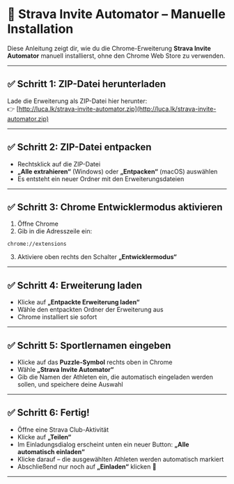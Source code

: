 # 🔧 Strava Invite Automator – Manuelle Installation

Diese Anleitung zeigt dir, wie du die Chrome-Erweiterung **Strava Invite Automator** manuell installierst, ohne den Chrome Web Store zu verwenden.

---

## ✅ Schritt 1: ZIP-Datei herunterladen

Lade die Erweiterung als ZIP-Datei hier herunter:  
👉 [http://luca.lk/strava-invite-automator.zip](http://luca.lk/strava-invite-automator.zip)

---

## ✅ Schritt 2: ZIP-Datei entpacken

- Rechtsklick auf die ZIP-Datei  
- **„Alle extrahieren“** (Windows) oder **„Entpacken“** (macOS) auswählen  
- Es entsteht ein neuer Ordner mit den Erweiterungsdateien

---

## ✅ Schritt 3: Chrome Entwicklermodus aktivieren

1. Öffne Chrome  
2. Gib in die Adresszeile ein:

`chrome://extensions`

3. Aktiviere oben rechts den Schalter **„Entwicklermodus“**

---

## ✅ Schritt 4: Erweiterung laden

- Klicke auf **„Entpackte Erweiterung laden“**  
- Wähle den entpackten Ordner der Erweiterung aus  
- Chrome installiert sie sofort

---

## ✅ Schritt 5: Sportlernamen eingeben

- Klicke auf das **Puzzle-Symbol** rechts oben in Chrome  
- Wähle **„Strava Invite Automator“**  
- Gib die Namen der Athleten ein, die automatisch eingeladen werden sollen, und speichere deine Auswahl

---

## ✅ Schritt 6: Fertig!

- Öffne eine Strava Club-Aktivität  
- Klicke auf **„Teilen“**  
- Im Einladungsdialog erscheint unten ein neuer Button: **„Alle automatisch einladen“**  
- Klicke darauf – die ausgewählten Athleten werden automatisch markiert  
- Abschließend nur noch auf **„Einladen“** klicken 🎉

---
